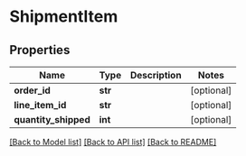 # ShipmentItem

## Properties
Name | Type | Description | Notes
------------ | ------------- | ------------- | -------------
**order_id** | **str** |  | [optional] 
**line_item_id** | **str** |  | [optional] 
**quantity_shipped** | **int** |  | [optional] 

[[Back to Model list]](../README.md#documentation-for-models) [[Back to API list]](../README.md#documentation-for-api-endpoints) [[Back to README]](../README.md)


